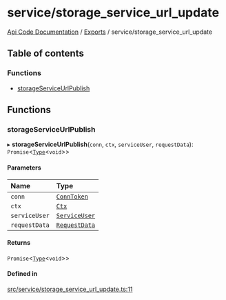 # service/storage\_service\_url\_update
 
[Api Code Documentation](../README.md) / [Exports](../modules.md) / service/storage\_service\_url\_update

## Table of contents

### Functions

- [storageServiceUrlPublish](service_storage_service_url_update.md#storageserviceurlpublish)

## Functions

### storageServiceUrlPublish

▸ **storageServiceUrlPublish**(`conn`, `ctx`, `serviceUser`, `requestData`): `Promise`<[`Type`](result.md#type)<`void`\>\>

#### Parameters

| Name | Type |
| :------ | :------ |
| `conn` | [`ConnToken`](service_conn.md#conntoken) |
| `ctx` | [`Ctx`](../interfaces/lib_ctx.Ctx.md) |
| `serviceUser` | [`ServiceUser`](../interfaces/service_domain_organization_service_user.ServiceUser.md) |
| `requestData` | [`RequestData`](../interfaces/service_domain_document_storage_service_url_update.RequestData.md) |

#### Returns

`Promise`<[`Type`](result.md#type)<`void`\>\>

#### Defined in

[src/service/storage_service_url_update.ts:11](https://github.com/openkfw/TruBudget/blob/95e6f8a/api/src/service/storage_service_url_update.ts#L11)
